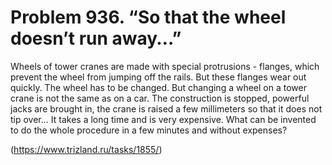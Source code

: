 # Problem 936. “So that the wheel doesn’t run away…”

Wheels of tower cranes are made with special protrusions - flanges, which prevent the wheel from jumping off the rails. But these flanges wear out quickly. The wheel has to be changed. But changing a wheel on a tower crane is not the same as on a car. The construction is stopped, powerful jacks are brought in, the crane is raised a few millimeters so that it does not tip over... It takes a long time and is very expensive. What can be invented to do the whole procedure in a few minutes and without expenses?

(https://www.trizland.ru/tasks/1855/)